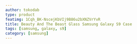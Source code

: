 ```yaml
---
author: tokodab
type: product
featimg: 1Cqh_BK-NscejKbVIj9B86u2bXNZVrYvR
title: Beauty And The Beast Glass Samsung Galaxy S9 Case
tags: [samsung, galaxy, s9]
category: [samsung]
---
```

